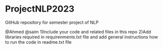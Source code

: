 # ProjectNLP2023
GitHub repository for semester project of NLP

@Ahmed @saim
1)Include your code and related files in this repo
2)Add libraries required in requirenments.txt file and add general instructions how to run the code in readme.txt file



